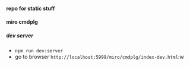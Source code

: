 #### repo for static stuff

#### miro cmdplg

##### dev server
* `npm run dev:server`
* go to browser `http://localhost:5999/miro/cmdplg/index-dev.html`:w
